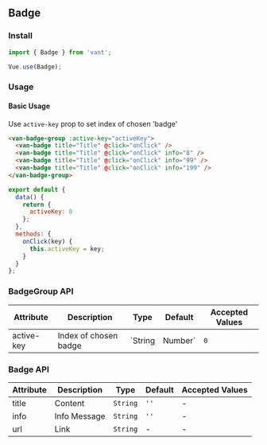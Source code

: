 ## Badge

### Install
``` javascript
import { Badge } from 'vant';

Vue.use(Badge);
```

### Usage

#### Basic Usage
Use `active-key` prop to set index of chosen 'badge'

```html
<van-badge-group :active-key="activeKey">
  <van-badge title="Title" @click="onClick" />
  <van-badge title="Title" @click="onClick" info="8" />
  <van-badge title="Title" @click="onClick" info="99" />
  <van-badge title="Title" @click="onClick" info="199" />
</van-badge-group>
```

``` javascript
export default {
  data() {
    return {
      activeKey: 0
    };
  },
  methods: {
    onClick(key) {
      this.activeKey = key;
    }
  }
};
```

### BadgeGroup API

| Attribute | Description | Type | Default | Accepted Values |
|-----------|-----------|-----------|-------------|-------------|
| active-key | Index of chosen badge | `String | Number` | `0` | - |

### Badge API
| Attribute | Description | Type | Default | Accepted Values |
|-----------|-----------|-----------|-------------|-------------|
| title | Content | `String` | `''` | - |
| info | Info Message | `String` | `''` | - |
| url | Link | `String` | - | - |
